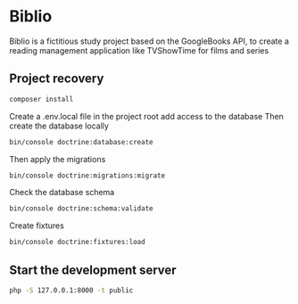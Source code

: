 # Biblio

Biblio is a fictitious study project based on the GoogleBooks API, to create a reading management application like TVShowTime for films and series

## Project recovery

```bash
composer install
```

Create a .env.local file in the project root
add access to the database
Then create the database locally

```bash
bin/console doctrine:database:create
```

Then apply the migrations

```bash
bin/console doctrine:migrations:migrate
```

Check the database schema

```bash
bin/console doctrine:schema:validate
```

Create fixtures

```bash
bin/console doctrine:fixtures:load
```

## Start the development server

```bash
php -S 127.0.0.1:8000 -t public
```
